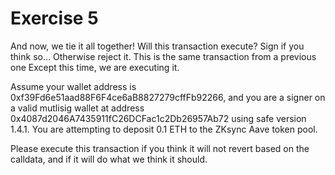 # Exercise 5

And now, we tie it all together! Will this transaction execute? Sign if you think so... Otherwise reject it. This is the same transaction from a previous one Except this time, we are executing it.

Assume your wallet address is 0xf39Fd6e51aad88F6F4ce6aB8827279cffFb92266, and you are a signer on a valid mutlisig wallet at address 0x4087d2046A7435911fC26DCFac1c2Db26957Ab72 using safe version 1.4.1. You are attempting to deposit 0.1 ETH to the ZKsync Aave token pool.

Please execute this transaction if you think it will not revert based on the calldata, and if it will do what we think it should.

